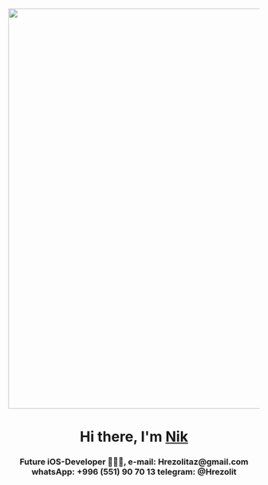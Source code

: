 
<h1 align="center"><img src="https://user-images.githubusercontent.com/62234354/217726942-49b1d484-3129-4824-b786-cc996cc7b61f.gif" 
     height="800", width="600"/></h1>
     <h1 align="center">Hi there, I'm <a href="https://mobile.twitter.com/Hrezolitaz" target="_blank">Nik</a> 
<h3 align="center"> Future iOS-Developer 👨🏻‍💻, 
e-mail: Hrezolitaz@gmail.com
whatsApp: +996 (551) 90 70 13
telegram: @Hrezolit </h3>


<!---
hrezolit/hrezolit is a ✨ special ✨ repository because its `README.md` (this file) appears on your GitHub profile.
You can click the Preview link to take a look at your changes.
